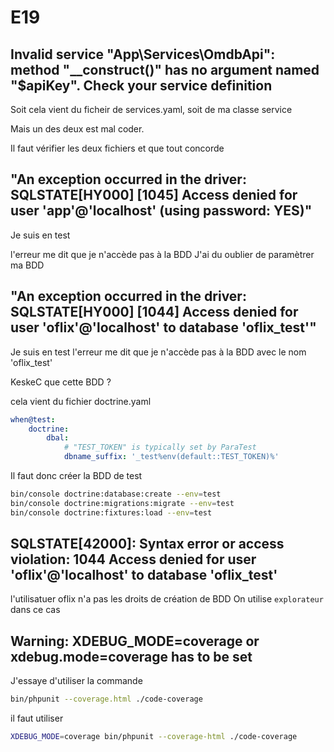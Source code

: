 # E19

## Invalid service "App\Services\OmdbApi": method "__construct()" has no argument named "$apiKey". Check your service definition

Soit cela vient du ficheir de services.yaml, soit de ma classe service

Mais un des deux est mal coder.

Il faut vérifier les deux fichiers et que tout concorde

## "An exception occurred in the driver: SQLSTATE[HY000] [1045] Access denied for user 'app'@'localhost' (using password: YES)"

Je suis en test

l'erreur me dit que je n'accède pas à la BDD
J'ai du oublier de paramètrer ma BDD

## "An exception occurred in the driver: SQLSTATE[HY000] [1044] Access denied for user 'oflix'@'localhost' to database 'oflix_test'"

Je suis en test
l'erreur me dit que je n'accède pas à la BDD avec le nom 'oflix_test'

KeskeC que cette BDD ?

cela vient du fichier doctrine.yaml

```yaml
when@test:
    doctrine:
        dbal:
            # "TEST_TOKEN" is typically set by ParaTest
            dbname_suffix: '_test%env(default::TEST_TOKEN)%'
```

Il faut donc créer la BDD de test

```bash
bin/console doctrine:database:create --env=test
bin/console doctrine:migrations:migrate --env=test
bin/console doctrine:fixtures:load --env=test
```

## SQLSTATE[42000]: Syntax error or access violation: 1044 Access denied for user 'oflix'@'localhost' to database 'oflix_test'

l'utilisatuer oflix n'a pas les droits de création de BDD
On utilise `explorateur` dans ce cas

## Warning:       XDEBUG_MODE=coverage or xdebug.mode=coverage has to be set

J'essaye d'utiliser la commande 

```bash
bin/phpunit --coverage.html ./code-coverage
```

il faut utiliser 

```bash
XDEBUG_MODE=coverage bin/phpunit --coverage-html ./code-coverage
```